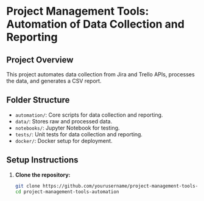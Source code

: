 # Project Management Tools: Automation of Data Collection and Reporting

## Project Overview
This project automates data collection from Jira and Trello APIs, processes the data, and generates a CSV report.

## Folder Structure
- `automation/`: Core scripts for data collection and reporting.
- `data/`: Stores raw and processed data.
- `notebooks/`: Jupyter Notebook for testing.
- `tests/`: Unit tests for data collection and reporting.
- `docker/`: Docker setup for deployment.

## Setup Instructions

1. **Clone the repository:**
   ```bash
   git clone https://github.com/yourusername/project-management-tools-automation.git
   cd project-management-tools-automation
